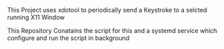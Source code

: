 This Project uses xdotool to periodically send a Keystroke to a selcted running X11 Window

This Repository Conatains the script for this and a systemd service which 
configure and run the script in background